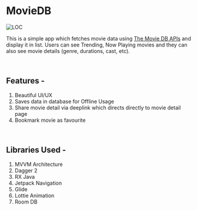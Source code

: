 # MovieDB
<img src="https://sloc.xyz/github//ShashankSinha98/MovieDB" alt="LOC"/>  

This is a simple app which fetches movie data using [The Movie DB APIs](https://developers.themoviedb.org/3) and display it in list. Users can see Trending, Now Playing movies and they can also see movie details (genre, durations, cast, etc).

<br />

## Features -

1. Beautiful UI/UX
2. Saves data in database for Offline Usage
3. Share movie detail via deeplink which directs directly to movie detail page
4. Bookmark movie as favourite

<br />

## Libraries Used - 

1. MVVM Architecture
2. Dagger 2
3. RX Java
4. Jetpack Navigation
5. Glide
6. Lottie Animation
7. Room DB
